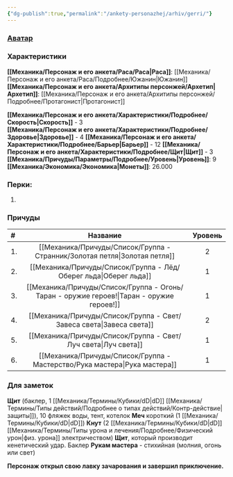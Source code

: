 ```yaml
---
{"dg-publish":true,"permalink":"/ankety-personazhej/arhiv/gerri/"}
---
```


### [Аватар](Герри.jpg)
### Характеристики
**[[Механика/Персонаж и его анкета/Раса/Раса\|Раса]]**: [[Механика/Персонаж и его анкета/Раса/Подробнее/Южанин\|Южанин]]
**[[Механика/Персонаж и его анкета/Архитипы персонжей/Архетип\|Архетип]]**: [[Механика/Персонаж и его анкета/Архитипы персонжей/Подробнее/Протагонист\|Протагонист]]

 **[[Механика/Персонаж и его анкета/Характеристики/Подробнее/Скорость\|Скорость]]** - 3  
 **[[Механика/Персонаж и его анкета/Характеристики/Подробнее/Здоровье\|Здоровье]]** - 4
 **[[Механика/Персонаж и его анкета/Характеристики/Подробнее/Барьер\|Барьер]]** - 12
 **[[Механика/Персонаж и его анкета/Характеристики/Подробнее/Щит\|Щит]]** - 3   
 **[[Механика/Причуды/Параметры/Подробнее/Уровень\|Уровень]]**: 9
**[[Механика/Экономика/Экономика\|Монеты]]**: 26.000  

### Перки:
1. 

### Причуды

| #   |          Название          | Уровень |
|:--- |:--------------------------:|:-------:|
| 1.  |     [[Механика/Причуды/Список/Группа - Странник/Золотая петля\|Золотая петля]]      |    2    |
| 2.  |      [[Механика/Причуды/Список/Группа - Лёд/Оберег льда\|Оберег льда]]       |    1    |
| 3.  | [[Механика/Причуды/Список/Группа - Огонь/Таран - оружие героев!\|Таран - оружие героев!]] |    1    |
| 4.  |      [[Механика/Причуды/Список/Группа - Свет/Завеса света\|Завеса света]]      |    2    |
| 5.  |       [[Механика/Причуды/Список/Группа - Свет/Луч света\|Луч света]]        |    1    |
| 6.  |      [[Механика/Причуды/Список/Группа - Мастерство/Рука мастера\|Рука мастера]]      |    1    | 


### Для заметок
**Щит** (баклер, 1 [[Механика/Термины/Кубики/dD\|dD]] [[Механика/Термины/Типы действий/Подробнее о типах действий/Контр-действие\|защиты]]), 10 фляжек воды, тент, котелок
**Меч** короткий (1 [[Механика/Термины/Кубики/dD\|dD]])
**Кнут** (2 [[Механика/Термины/Кубики/dD\|dD]] [[Механика/Термины/Типы урона и лечения/Подробнее/Физический урон\|физ. урона]] электричеством)
**Щит**, который производит кенетический удар. Баклер
**Рукам мастера** - стихийная (молния, огонь или свет)

**Персонаж открыл свою лавку зачарования и завершил приключение.**